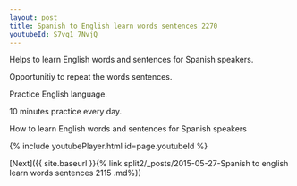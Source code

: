 ```yaml
---
layout: post
title: Spanish to English learn words sentences 2270 
youtubeId: S7vq1_7NvjQ
---
```

 
 
Helps to learn English words and sentences for Spanish speakers.

Opportunitiy to repeat the words sentences. 

Practice English language. 
 
10 minutes practice every day. 
 
How to learn English words and sentences for Spanish speakers 
 
{% include youtubePlayer.html id=page.youtubeId %}
 
 
[Next]({{ site.baseurl }}{% link  split2/_posts/2015-05-27-Spanish to english learn words sentences 2115 .md%})
 
